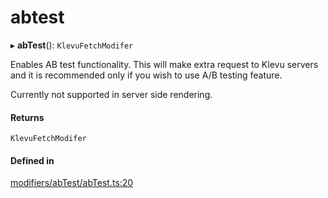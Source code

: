 # abtest
      
▸ **abTest**(): `KlevuFetchModifer`

Enables AB test functionality. This will make extra request to Klevu servers and it is recommended only if you wish to use A/B testing feature.

Currently not supported in server side rendering.

#### Returns

`KlevuFetchModifer`

#### Defined in

[modifiers/abTest/abTest.ts:20](https://github.com/klevultd/frontend-sdk/blob/4665e27/packages/klevu-core/src/modifiers/abTest/abTest.ts#L20)

